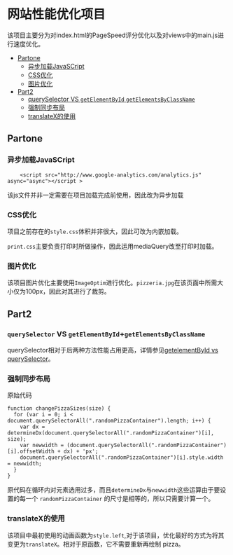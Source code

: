 # 网站性能优化项目
该项目主要分为对index.html的PageSpeed评分优化以及对views中的main.js进行速度优化。  

  * [Partone](#partone)
     * [异步加载JavaSCript](#异步加载javascript)
     * [CSS优化](#css优化)
     * [图片优化](#图片优化)
  * [Part2](#part2)
     * [querySelector VS <code>getElementById</code> <code>getElementsByClassName</code>](#queryselector-vs-getelementbyidgetelementsbyclassname)
     * [强制同步布局](#强制同步布局)
     * [translateX的使用](#translatex的使用)

         

## Partone
### 异步加载JavaSCript
```
    <script src="http://www.google-analytics.com/analytics.js" async="async"></script >
```
该js文件并非一定需要在项目加载完成前使用，因此改为异步加载
<br>

### CSS优化
项目之前存在的`style.css`体积并非很大，因此可改为内嵌加载。
<br>

`print.css`主要负责打印时所做操作，因此运用mediaQuery改至打印时加载。
### 图片优化
该项目图片优化主要使用`ImageOptim`进行优化。`pizzeria.jpg`在该页面中所需大小仅为100px，因此对其进行了裁剪。
## Part2

### `querySelector` VS `getElementById`+`getElementsByClassName`

querySelector相对于后两种方法性能占用更高，详情参见[getelementById vs querySelector](https://jsperf.com/getelementbyid-vs-queryselector-vs-queryselector-by-id)。

### 强制同步布局
原始代码
```
function changePizzaSizes(size) {
  for (var i = 0; i < document.querySelectorAll(".randomPizzaContainer").length; i++) {
    var dx = determineDx(document.querySelectorAll(".randomPizzaContainer")[i], size);
    var newwidth = (document.querySelectorAll(".randomPizzaContainer")[i].offsetWidth + dx) + 'px';
    document.querySelectorAll(".randomPizzaContainer")[i].style.width = newwidth;
  }
}
```
原代码在循环内对元素选用过多，而且`determineDx`与`newwidth`这些运算由于要设置的每一个 `randomPizzaContainer` 的尺寸是相等的，所以只需要计算一个。
### translateX的使用
该项目中最初使用的动画函数为`style.left`,对于该项目，优化最好的方式为将其变更为`translateX`。相对于原函数，它不需要重新再绘制 pizza。


